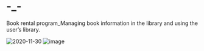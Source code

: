 # -_-
Book rental program_Managing book information in the library and using the user’s library.


![2020-11-30](https://user-images.githubusercontent.com/56497471/100547746-b73da900-32ab-11eb-96ac-7a5b0c7e0251.png)
![image](https://user-images.githubusercontent.com/56497471/100547731-a9882380-32ab-11eb-887e-22a6c7890c22.png)
